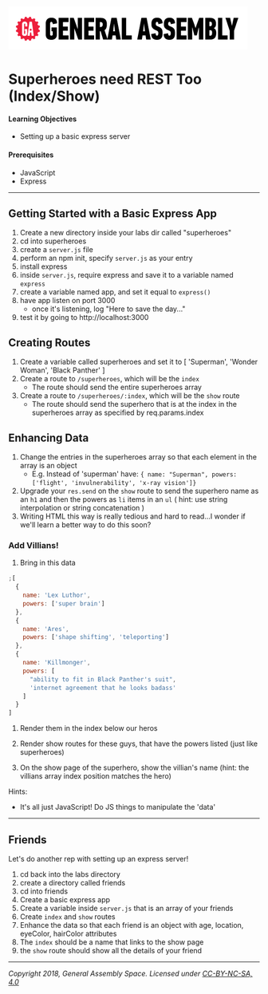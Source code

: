 [![General Assembly Logo](/ga_cog.png)](https://generalassemb.ly)

# Superheroes need REST Too (Index/Show)

#### Learning Objectives

- Setting up a basic express server

#### Prerequisites

- JavaScript
- Express

---

## Getting Started with a Basic Express App

1. Create a new directory inside your labs dir called "superheroes"
1. cd into superheroes
1. create a `server.js` file
1. perform an npm init, specify `server.js` as your entry
1. install express
1. inside `server.js`, require express and save it to a variable named `express`
1. create a variable named app, and set it equal to `express()`
1. have app listen on port 3000
   - once it's listening, log "Here to save the day..."
1. test it by going to http://localhost:3000

## Creating Routes

1. Create a variable called superheroes and set it to [ 'Superman', 'Wonder Woman', 'Black Panther' ]
1. Create a route to `/superheroes`, which will be the `index`
   - The route should send the entire superheroes array
1. Create a route to `/superheroes/:index`, which will be the `show` route
   - The route should send the superhero that is at the index in the superheroes array as specified by req.params.index

## Enhancing Data

1. Change the entries in the superheroes array so that each element in the array is an object
   - E.g. Instead of 'superman' have: `{ name: "Superman", powers: ['flight', 'invulnerability', 'x-ray vision']}`
1. Upgrade your `res.send` on the `show` route to send the superhero name as an `h1` and then the powers as `li` items in an `ul` ( hint: use string interpolation or string concatenation )
1. Writing HTML this way is really tedious and hard to read...I wonder if we'll learn a better way to do this soon?

### Add Villians!

1. Bring in this data

```js
;[
  {
    name: 'Lex Luthor',
    powers: ['super brain']
  },
  {
    name: 'Ares',
    powers: ['shape shifting', 'teleporting']
  },
  {
    name: 'Killmonger',
    powers: [
      "ability to fit in Black Panther's suit",
      'internet agreement that he looks badass'
    ]
  }
]
```

1. Render them in the index below our heros
1. Render show routes for these guys, that have the powers listed (just like superheroes)

1. On the show page of the superhero, show the villian's name (hint: the villians array index position matches the hero)

Hints:

- It's all just JavaScript! Do JS things to manipulate the 'data'

---

## Friends

Let's do another rep with setting up an express server!

1. cd back into the labs directory
1. create a directory called friends
1. cd into friends
1. Create a basic express app
1. Create a variable inside `server.js` that is an array of your friends
1. Create `index` and `show` routes
1. Enhance the data so that each friend is an object with age, location, eyeColor, hairColor attributes
1. The `index` should be a name that links to the show page
1. the `show` route should show all the details of your friend

---


_Copyright 2018, General Assembly Space. Licensed under [CC-BY-NC-SA, 4.0](https://creativecommons.org/licenses/by-nc-sa/4.0/)_
